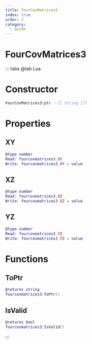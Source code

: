 ```yaml
---
title: FourCovMatrices3
index: true
order: 2
category:
  - Guide
---
```


# FourCovMatrices3

::: tabs
@tab Lua
# Constructor
```lua
FourCovMatrices3(ptr --[[ string ]])
```
# Properties
## XY 
```lua
@type number
Read: fourcovmatrices3.XY
Write: fourcovmatrices3.XY = value
```
## XZ 
```lua
@type number
Read: fourcovmatrices3.XZ
Write: fourcovmatrices3.XZ = value
```
## YZ 
```lua
@type number
Read: fourcovmatrices3.YZ
Write: fourcovmatrices3.YZ = value
```
# Functions
## ToPtr
```lua
@returns string
fourcovmatrices3:ToPtr()
```
## IsValid
```lua
@returns bool
fourcovmatrices3:IsValid()
```

:::